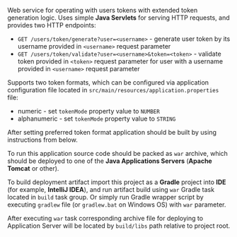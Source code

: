 Web service for operating with users tokens with extended token generation logic.
Uses simple **Java Servlets** for serving HTTP requests, and provides two HTTP endpoints:
 * `GET /users/token/generate?user=<username>` - generate user token by its username provided in `<username>` request parameter
 * `GET /users/token/validate?user=<username>&token=<token>` - validate token provided in `<token>` request parameter for user with a username provided in `<username>` request parameter

Supports two token formats, which can be configured via application configuration file located in `src/main/resources/application.properties` file: 
 * numeric - set `tokenMode` property value to `NUMBER`
 * alphanumeric - set `tokenMode` property value to `STRING`

After setting preferred token format application should be built by using instructions from below.

To run this application source code should be packed as `war` archive,
which should be deployed to one of the **Java Applications Servers** (**Apache Tomcat** or other).

To build deployment artifact import this project as a **Gradle** project into **IDE** (for example, **IntelliJ IDEA**),
and run artifact build using `war` Gradle task located in `build` task group.
Or simply run Gradle wrapper script by executing `gradlew` file (or `gradlew.bat` on Windows OS) with `war` parameter.

After executing `war` task corresponding archive file for deploying to Application Server
will be located by `build/libs` path relative to project root.
 